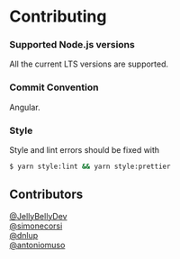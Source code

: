 # Contributing

### Supported Node.js versions

All the current LTS versions are supported.

### Commit Convention

Angular.

### Style

Style and lint errors should be fixed with

```bash
$ yarn style:lint && yarn style:prettier
```

## Contributors

[@JellyBellyDev](https://github.com/JellyBellyDev)  
[@simonecorsi](https://github.com/simonecorsi)  
[@dnlup](https://github.com/dnlup)  
[@antoniomuso](https://github.com/antoniomuso)
